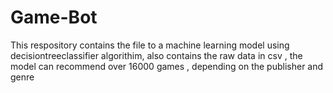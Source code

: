 # Game-Bot
This respository contains the file to a machine learning model using decisiontreeclassifier algorithim, also contains the raw data  in csv , the model can recommend over 16000 games , depending on the publisher and genre  
